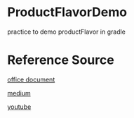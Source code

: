 # ProductFlavorDemo
practice to demo productFlavor in gradle

# Reference Source

[ office document ](https://developer.android.com/studio/build/gradle-tips?hl=zh-tw#combine-multiple-product-flavors)

[ medium ](https://medium.com/simform-engineering/basic-use-of-android-product-flavors-build-variants-315a4e11e435)

[ youtube ](https://www.youtube.com/watch?v=l-PTrjFaDJk)
